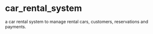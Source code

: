# car_rental_system
a car rental system to manage rental cars, customers, reservations and payments.
